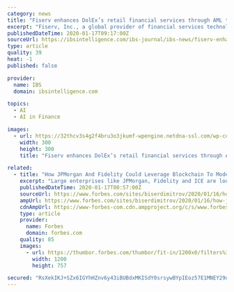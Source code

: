 ```yaml
---
category: news
title: "Fiserv enhances DolEx’s retail financial services through AML tech"
excerpt: "Fiserv, Inc., a global provider of financial services technology solutions announced that DolEx Dollar Express ... cross-channel monitoring and interdiction solution for electronic payments. Both technologies make use of machine learning to detect suspicious transactions and thereby provide nearly accurate fraud detection and fewer false ..."
publishedDateTime: 2020-01-17T09:17:00Z
sourceUrl: https://ibsintelligence.com/ibs-journal/ibs-news/fiserv-enhances-dolexs-retail-financial-services-through-aml-tech/
type: article
quality: 39
heat: -1
published: false

provider:
  name: IBS
  domain: ibsintelligence.com

topics:
  - AI
  - AI in Finance

images:
  - url: https://32thcv3s4g2f4bru3o3jkumf-wpengine.netdna-ssl.com/wp-content/uploads/2019/05/riskfirst-1-300x300.jpg
    width: 300
    height: 300
    title: "Fiserv enhances DolEx’s retail financial services through AML tech"

related:
  - title: "How JPMorgan And Fidelity Could Leverage Blockchain To Modernize Financial Services"
    excerpt: "Large enterprises like JPMorgan, Fidelity and ICE are looking into using multi-party computations for a new breed of financial services business models. Leveraging blockchain and MPCs will lead to opening of massive opportunities for new services and products."
    publishedDateTime: 2020-01-17T00:57:00Z
    sourceUrl: https://www.forbes.com/sites/biserdimitrov/2020/01/16/how-jp-morgan-and-fidelity-could-leverage-blockchain-to-modernize-financial-services/
    ampUrl: https://www.forbes.com/sites/biserdimitrov/2020/01/16/how-jp-morgan-and-fidelity-could-leverage-blockchain-to-modernize-financial-services/amp/
    cdnAmpUrl: https://www-forbes-com.cdn.ampproject.org/c/s/www.forbes.com/sites/biserdimitrov/2020/01/16/how-jp-morgan-and-fidelity-could-leverage-blockchain-to-modernize-financial-services/amp/
    type: article
    provider:
      name: Forbes
      domain: forbes.com
    quality: 85
    images:
      - url: https://thumbor.forbes.com/thumbor/fit-in/1200x0/filters%3Aformat%28jpg%29/https%3A%2F%2Fspecials-images.forbesimg.com%2Fimageserve%2F5e1fb5e2a854780006e89f78%2F0x0.jpg
        width: 1200
        height: 757

secured: "RsXekIKJ+SZx6IGYhHZnv6y43iBUBdxMKISdY0srsywBYpIEoz57E1MNEY29uM/77DarB95qPY3Zw5CtoDmw9cJctUGLdlYPuACP39BYJahohcq+2KAMrFR35i0D4ILW7qahuVJCZ46AR21ECQITGZwdAWP/5sqxZUL2NQL7VfQxUQ1YKWqZllgIEdl8IKBFWDc+7O0yxU/uKSDPN7BMq6neZ+NKnAQA/Bq24qAvkITj2afX2IUGmc7cyu2zXis0QDT1oq20qRyovdniyu4VoyG8//+oMXw4DvcKbLqR6fk=;gzfQaDTgTFoYBb6LSrVBSA=="
---
```


